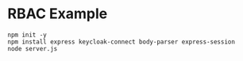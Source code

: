 # RBAC Example

```shell
npm init -y
npm install express keycloak-connect body-parser express-session
node server.js
```